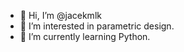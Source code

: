 - 👋 Hi, I’m @jacekmlk
- 👀 I’m interested in parametric design.
- 🌱 I’m currently learning Python.


